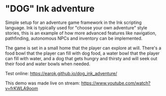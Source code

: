 # "DOG" Ink adventure
Simple setup for an adventure game framework in the Ink scripting language.
Ink is typically used for "choose your own adventure" style stories, this is an example of how more advanced features like navigation, pathfinding, autonomous NPCs and inventory can be implemented.

The game is set in a small home that the player can explore at will. There's a food bowl that the player can fill with dog food, a water bowl that the player can fill with water, and a dog that gets hungry and thirsty and will seek out their food and water bowls when needed.

Test online: https://earok.github.io/dog_ink_adventure/

This demo was made live on stream: https://www.youtube.com/watch?v=frKWLA9oom
